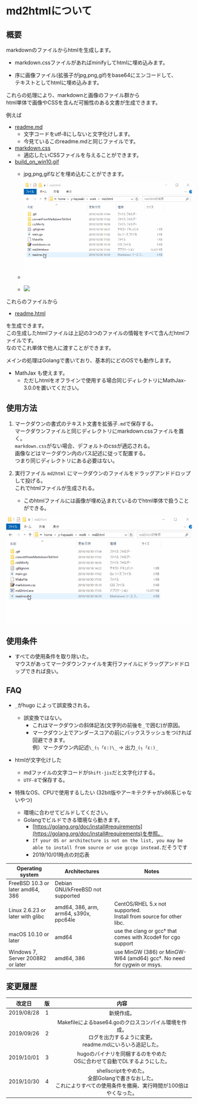 # md2htmlについて

## 概要

markdownのファイルからhtmlを生成します。  

* markdown.cssファイルがあればminifyしてhtmlに埋め込みます。

* 序に画像ファイル(拡張子がjpg,png,gif)をbase64にエンコードして、  
テキストとしてhtmlに埋め込みます。

これらの処理により、markdownと画像のファイル群から  
html単体で画像やCSSを含んだ可搬性のある文書が生成できます。

例えば

* [readme.md](https://static.xcd0.com/2019/10/30/readme.md)
	* 文字コードをutf-8にしないと文字化けします。
	* 今見ているこのreadme.mdと同じファイルです。
* [markdown.css](https://static.xcd0.com/2019/10/30/markdown.css)
	* 適応したいCSSファイルを与えることができます。
* [build_on_win10.gif](https://static.xcd0.com/2019/10/30/build_on_win10.gif)
	* jpg,png,gifなどを埋め込むことができます。

	* ![](./build_on_win10.gif)
	* ![](./img/build_on_win10.gif)

これらのファイルから

* [readme.html](https://static.xcd0.com/2019/10/30/readme.html)

を生成できます。  
この生成したhtmlファイルは上記の3つのファイルの情報をすべて含んだhtmlファイルです。  
なのでこれ単体で他人に渡すことができます。

メインの処理はGolangで書いており、基本的にどのOSでも動作します。

* MathJax も使えます。
	* ただしhtmlをオフラインで使用する場合同じディレクトリにMathJax-3.0.0を置いてください。


## 使用方法

1. マークダウンの書式のテキスト文書を拡張子`.md`で保存する。  
マークダウンファイルと同じディレクトリにmarkdown.cssファイルを置く。  
`markdown.css`がない場合、デフォルトのcssが適応される。  
画像などはマークダウン内のパス記述に従って配置する。  
つまり同じディレクトリにある必要はない。

1. 実行ファイル `md2html` にマークダウンのファイルをドラッグアンドドロップして投げる。  
これでhtmlファイルが生成される。
	* このhtmlファイルには画像が埋め込まれているのでhtml単体で扱うことができる。

![](./build_on_win10.gif)


## 使用条件

* すべての使用条件を取り除いた。  
マウスがあってマークダウンファイルを実行ファイルにドラッグアンドドロップできれば良い。


## FAQ

* `_`がhugo によって誤変換される。
	* 誤変換ではない。
		* これはマークダウンの斜体記法(文字列の前後を`_`で囲む)が原因。
		* マークダウン上でアンダースコアの前にバックスラッシュをつければ回避できます。  
		例）マークダウン内記述`\_(┐「ε:)\_` → 出力`_(┐「ε:)_`

* htmlが文字化けした
	* mdファイルの文字コードが`Shift-jis`だと文字化けする。
	* `UTF-8`で保存する。

* 特殊なOS、CPUで使用するしたい  (32bit版やアーキテクチャがx86系じゃないやつ)
	* 環境に合わせてビルドしてください。
	* Golangでビルドできる環境なら動きます。
		* [https://golang.org/doc/install#requirements](https://golang.org/doc/install#requirements)を参照。
		* `If your OS or architecture is not on the list, you may be able to install from source or use gccgo instead.`だそうです
		* 2019/10/01時点の対応表

|Operating system	|	Architectures	|	Notes |
|---|---|---|
|FreeBSD 10.3 or later	amd64, 386	|	Debian GNU/kFreeBSD not supported |
|Linux 2.6.23 or later with glibc	|	amd64, 386, arm, arm64, s390x, ppc64le	|	CentOS/RHEL 5.x not supported.<br> Install from source for other libc. |
|macOS 10.10 or later	|	amd64	|	use the clang or gcc† that comes with Xcode‡ for cgo support |
|Windows 7, Server 2008R2 or later	|	amd64, 386	|	use MinGW (386) or MinGW-W64 (amd64) gcc†. No need for cygwin or msys. |


## 変更履歴

|改定日		|版		|内容					|
|:---:|:---:|:---:|
|2019/08/28	|1		|新規作成。				|
|2019/09/26	|2		|Makefileによるbase64.goのクロスコンパイル環境を作成。<br>ログを出力するように変更。<br>readme.mdにいろいろ追記した。|
|2019/10/01	|3		|hugoのバイナリを同梱するのをやめた<br>OSに合わせて自動でDLするようにした。|
|2019/10/30	|4		|shellscriptをやめた。<br>全部Golangで書きなおした。<br>これによりすべての使用条件を撤廃、実行時間が100倍はやくなった。|

